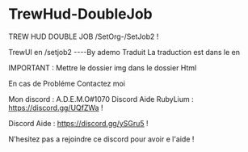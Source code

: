 # TrewHud-DoubleJob
TREW HUD DOUBLE JOB /SetOrg-/SetJob2 !

TrewUI en /setjob2 ----By ademo Traduit La traduction est dans le en

IMPORTANT : Mettre le dossier img dans le dossier Html

En cas de Probléme Contactez moi

Mon discord : A.D.E.M.O#1070 Discord Aide RubyLium : https://discord.gg/UQfZWa ! 

Discord Aide : https://discord.gg/ySGru5 !

N'hesitez pas a rejoindre ce discord pour avoir e l'aide !
